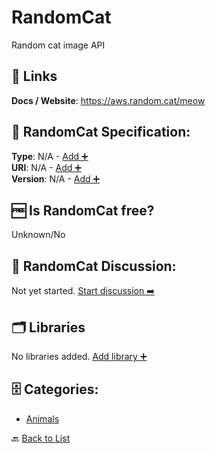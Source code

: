 # RandomCat

Random cat image API

##  🔗 Links
**Docs / Website**: https://aws.random.cat/meow

## 🧬 RandomCat Specification:
**Type**: N/A - [Add ➕](https://github.com/apis-list/apis-list/edit/main/apis/randomcat/randomcat.yaml)  
**URI**: N/A - [Add ➕](https://github.com/apis-list/apis-list/edit/main/apis/randomcat/randomcat.yaml)  
**Version**: N/A - [Add ➕](https://github.com/apis-list/apis-list/edit/main/apis/randomcat/randomcat.yaml)

## 🆓 Is RandomCat free?
 Unknown/No 

## 💬 RandomCat Discussion:
Not yet started. [Start discussion ➡️](https://github.com/apis-list/apis-list/discussions/new)

## 🗂️ Libraries

No libraries added. [Add library ➕](https://github.com/apis-list/apis-list/edit/main/apis/randomcat/randomcat.yaml)    


## 🗄️ Categories:
- [Animals](https://github.com/apis-list/apis-list#animals-)

🔙  [Back to List](https://github.com/apis-list/apis-list)

